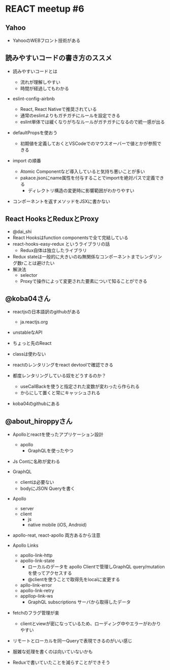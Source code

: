 # REACT meetup #6


## Yahoo

- YahooのWEBフロント技術がある

## 読みやすいコードの書き方のススメ

- 読みやすいコードとは
  - 流れが理解しやすい
  - 時間が経過してもわかる

- eslint-config-airbnb
  - React, React Nativeで推奨されている
  - 通常のeslintよりもガチガチにルールを設定できる
  - eslint単体では緩くなりがちなルールがガチガチになるので統一感が出る

- defaultPropsを使おう
  - 初期値を定義しておくとVSCodeでのマウスオーバーで値とかが参照できる

- import の順番
  - Atomic Componentなど導入していると気持ち悪いことが多い
  - pakace.jsonにname属性を付与することでimportを絶対パスで定義できる
    - ディレクトリ構造の変更時に影響範囲がわかりやすい

- コンポーネントを返すメソッドをJSXに書かない

## React HooksとReduxとProxy

- @dai_shi
- React Hooksはfunction componentsで全て完結している
- react-hooks-easy-redux というライブラリの話
  - Redux自体は独立したライブラリ
- Redux stateは一般的に大きいのね無関係なコンポーネントまでレンダリング数rことは避けたい
- 解決法
  - selector
  - Proxyで操作によって変更された要素について知ることができる


## @koba04さん

- reactjsの日本語訳のgithubがある
  - ja.reactjs.org
- unstableなAPI
- ちょっと先のReact
- classは使わない
- reactのレンタリングをreact devtoolで確認できる
- 都度レンタリングしている奴をどうするのか？
  - useCallBackを使うと指定された変数が変わったら作られる
  - からにして置くと常にキャッシュされる 

- koba04のgithubにある

## @about_hiroppyさん

- Apolloとreactを使ったアプリケーション設計
  - apollo
    - GraphQLを使ったやつ

- Js Contに名称が変わる
- GraphQL
  - clientは必要ない
  - bodyにJSON Queryを書く

- Apollo
  - server
  - client
    - js
    - native mobile (iOS, Android)

- apollo-reat, react-apollo 両方あるから注意
- Apollo Links
  - apollo-link-http
  - apollo-link-state
    - ローカルのデータを apollo Clientで管理しGraphQL query/mutationを使ってアクセスする
    - @clientを使うことで取得先をlocalに変更する
  - apllo-link-error
  - apollo-link-retry
  - appllop-link-ws
    - GraphQL subscriptions サーバから取得したデータ

- fetchのフラグ管理が楽
  - clientとviewが密になっているため、ローディング中やエラーがわかりやすい
- リモートとローカルを同一Queryで表現できるのがいい感じ
- 服雑な処理を書くのは向いていないかも
- Reduxで書いていたことを減らすことができそう